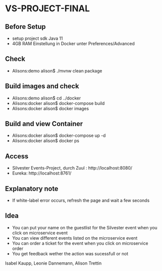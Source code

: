 # VS-PROJECT-FINAL

## Before Setup
* setup project sdk Java 11
* 4GB RAM Einstellung in Docker unter Preferences/Advanced

## Check
* Alisons:demo alison$ ./mvnw clean package

## Build images and check
* Alisons:demo alison$ cd ../docker 
* Alisons:docker alison$ docker-compose build
* Alisons:docker alison$ docker images

## Build and view Container
* Alisons:docker alison$ docker-compose up -d
* Alisons:docker alison$ docker ps

## Access 
* Silvester Events-Project, durch Zuul : http://localhost:8080/
* Eureka: http://localhost:8761/

## Explanatory note
* If white-label error occurs, refresh the page and wait a few seconds

## Idea
* You can put your name on the guestlist for the Silvester event when you click on microservice event
* You can view different events listed on the microservice event
* You can order a ticket for the event when you click on microservice order
* You get feedback wether the action was sucessfull or not


Isabel Kaupp, Leonie Dannemann, Alison Trettin
